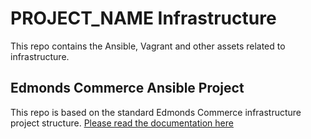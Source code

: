 # PROJECT_NAME Infrastructure 
This repo contains the Ansible, Vagrant and other assets related to infrastructure.


## Edmonds Commerce Ansible Project
This repo is based on the standard Edmonds Commerce infrastructure project structure.
[Please read the documentation here](./docs/Ansible-Project.md)